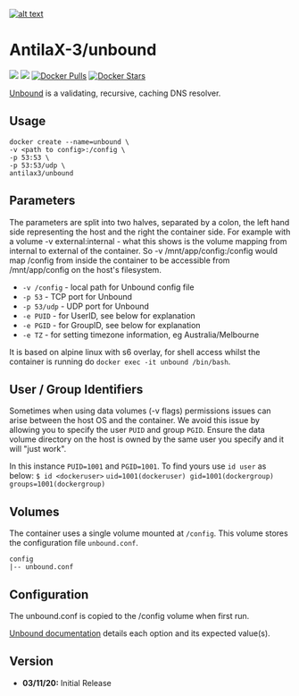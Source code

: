 [logo]: https://ci.nerv.com.au/userContent/antilax-3.png "AntilaX-3"
[![alt text][logo]](https://github.com/AntilaX-3/)

# AntilaX-3/unbound
[![](https://images.microbadger.com/badges/version/antilax3/unbound.svg)](https://microbadger.com/images/antilax3/unbound "Get your own version badge on microbadger.com") [![](https://images.microbadger.com/badges/image/antilax3/unbound.svg)](https://microbadger.com/images/antilax3/unbound "Get your own image badge on microbadger.com") [![Docker Pulls](https://img.shields.io/docker/pulls/antilax3/unbound.svg)](https://hub.docker.com/r/antilax3/unbound/) [![Docker Stars](https://img.shields.io/docker/stars/antilax3/unbound.svg)](https://hub.docker.com/r/antilax3/unbound/)

[Unbound](https://www.nlnetlabs.nl/projects/unbound/about/) is a validating, recursive, caching DNS resolver. 
## Usage
```
docker create --name=unbound \
-v <path to config>:/config \
-p 53:53 \
-p 53:53/udp \
antilax3/unbound
```
## Parameters
The parameters are split into two halves, separated by a colon, the left hand side representing the host and the right the container side. For example with a volume -v external:internal - what this shows is the volume mapping from internal to external of the container. So -v /mnt/app/config:/config would map /config from inside the container to be accessible from /mnt/app/config on the host's filesystem.

- `-v /config` - local path for Unbound config file
- `-p 53` - TCP port for Unbound
- `-p 53/udp` - UDP port for Unbound
- `-e PUID` - for UserID, see below for explanation
- `-e PGID` - for GroupID, see below for explanation
- `-e TZ` - for setting timezone information, eg Australia/Melbourne

It is based on alpine linux with s6 overlay, for shell access whilst the container is running do `docker exec -it unbound /bin/bash`.

## User / Group Identifiers
Sometimes when using data volumes (-v flags) permissions issues can arise between the host OS and the container. We avoid this issue by allowing you to specify the user `PUID` and group `PGID`. Ensure the data volume directory on the host is owned by the same user you specify and it will "just work".

In this instance `PUID=1001` and `PGID=1001`. To find yours use `id user` as below:
`$ id <dockeruser>`
    `uid=1001(dockeruser) gid=1001(dockergroup) groups=1001(dockergroup)`
    
## Volumes

The container uses a single volume mounted at `/config`. This volume stores the configuration file `unbound.conf`.

    config
    |-- unbound.conf

## Configuration

The unbound.conf is copied to the /config volume when first run.

[Unbound documentation](https://nlnetlabs.nl/documentation/unbound/unbound.conf/) details each option and its expected value(s).

## Version
- **03/11/20:** Initial Release